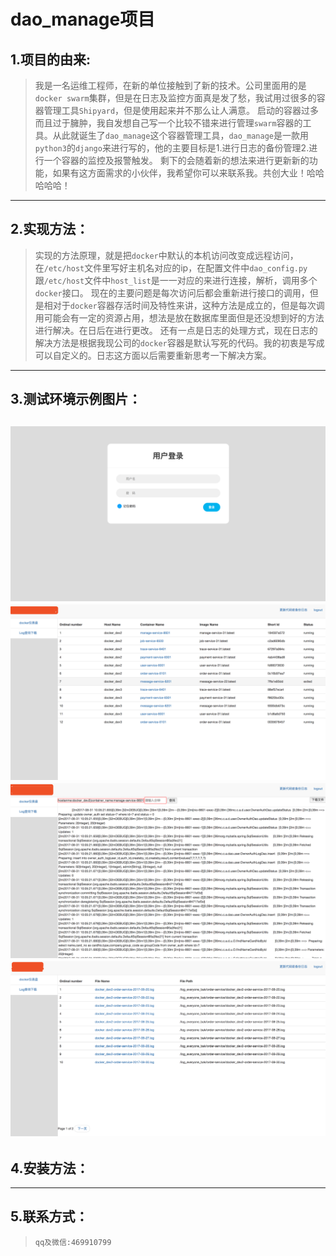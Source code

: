 dao_manage项目
==========
1.项目的由来:
----------
>我是一名运维工程师，在新的单位接触到了新的技术。公司里面用的是`docker swarm`集群，但是在日志及监控方面真是发了愁，我试用过很多的容器管理工具`Shipyard`，但是使用起来并不那么让人满意。
启动的容器过多而且过于臃肿，我自发想自己写一个比较不错来进行管理`swarm`容器的工具。从此就诞生了`dao_manage`这个容器管理工具，`dao_manage`是一款用`python3`的`django`来进行写的，他的主要目标是1.进行日志的备份管理2.进行一个容器的监控及报警触发。
剩下的会随着新的想法来进行更新新的功能，如果有这方面需求的小伙伴，我希望你可以来联系我。共创大业！哈哈哈哈哈！<br>
-----------
2.实现方法：
-----------
>实现的方法原理，就是把`docker`中默认的本机访问改变成远程访问，在`/etc/host`文件里写好主机名对应的ip，在配置文件中`dao_config.py`跟`/etc/host`文件中`host_list`是一一对应的来进行连接，解析，调用多个`docker`接口。
现在的主要问题是每次访问后都会重新进行接口的调用，但是相对于`docker`容器存活时间及特性来讲，这种方法是成立的，但是每次调用可能会有一定的资源占用，想法是放在数据库里面但是还没想到好的方法进行解决。在日后在进行更改。
还有一点是日志的处理方式，现在日志的解决方法是根据我现公司的`docker`容器是默认写死的代码。我的初衷是写成可以自定义的。日志这方面以后需要重新思考一下解决方案。
-----------
3.测试环境示例图片：
-----------
![](https://github.com/houziyu/dao_manage/raw/master/document/img/login.png)
![](https://github.com/houziyu/dao_manage/raw/master/document/img/dashboard.png)
![](https://github.com/houziyu/dao_manage/raw/master/document/img/log.png)
![](https://github.com/houziyu/dao_manage/raw/master/document/img/oldlog.png)  
-----------
4.安装方法：
-----------
[github]:https://github.com/houziyu/dao_manage/blob/master/document/INSTALL.md "安装文档" 
-----------
5.联系方式：
-----------
>`qq及微信:469910799`